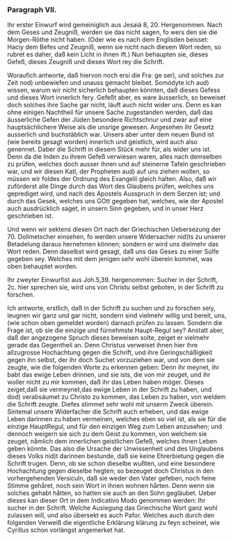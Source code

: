 <!-- Seite 134 -->

### Paragraph VII. ### 

Ihr erster Einwurf wird gemeiniglich aus Jesaiá 8, 20. Hergenommen. Nach dem Geses und Zeugniß, werden sie das nicht sagen, fo wers den sie die Morgen-Röthe nicht haben. (Oder wie es nach dem Englisden beisset: Haciy dem Befes und Zeugniß, wenn sie nicht nach diesem Wort reden, so rubret es daher, daß kein Licht in ihnen ift.) Nun behaupten sie, dieses Gefeß, dieses Zeugniß und dieses Wort rey die Schrift.

Woraufich antworte, daß hiervon noch ersi die Fra: ge ser), und solches zur Zeit nod) unbewiefen und unauss gemacht bleibet. Somódyte ich aud) wissen, warum wir nicht sicherlich behaupten könnten, daß dieses Gefess und dieses Wort innerlich fery. Gefeßt aber, es ware äusserlich, so beweiset doch solches ihre Sache gar nicht,<!-- Seite 135 -->
läuft auch nicht wider uns. Denn es kan ohne einigen
Nachtheil für unsere Sache zugestanden werden, daß 
das äusserliche Gefen der Jüden besondere Richtschnur 
und zwar auf eine hauptsächlichere Weise als die unsrige
gewesen. Angesehen ihr Gesetz ausserlich und buchstäblich
war. Unsers aber unter dem neuen Bund ist 
(wie bereits gesagt worden) innerlich und geistlich, 
wird auch also genennet. Daber die Schrift in diesem 
Stück mehr für, als wider uns ist. Denn da die Inden
zu ihrem Gefeß verwiesen waren, alles nach demselben
zu prüfen, welches doch ausser ihnen und auf steinerne
Tafeln geschrieben war, und wir diesen Katl, der 
Propheten aud) auf uns ziehen wollen, so müssen wir 
foldes der Ordnung des Evangelii gleich halten. Also, 
daß wir zuförderst alle Dinge durch das Wort des 
Glaubens prüfen, welches uns geprediget wird, und 
nach des Apostels Ausspruch in dem Serzen ist; und 
durch das Gesek, welches uns GOtt gegeben hat, welches,
wie der Apostel auch ausdrücklich saget, in unsern
Sinn gegeben, und in unser Herz geschrieben ist. 

Und wenn wir sektens diesen Ort nach der Griechischen
Uebersezung der 70. Dollmetscher einsehen, fo 
werden unsere Widersacher nid)ts zu unserer Betadelung
daraus hernehmen können; sondern er wird uns 
dielmehr das Wort reden. Denn daselbst wird gesagt, 
daß uns das Geses zu einer Súlfe gegeben sey. 
Welches mit dem jenigen sehr wohl überein kommet, 
was oben behauptet worden. 

Ihr zweyter Einwurfist aus Joh.5,39. hergenommen:
Sucher in der Schrift, 2c. hier sprechen sie,
wird uns von Christu selbst geboten, in der Schrift
zu forschen.

Ich antworte, erstlich, daß in der Schrift zu suchen
und zu forschen seiy, leugnen wir ganz und gar nicht, sondern
sind vielmehr willig und bereit, uns, (wie schon
oben gemeldet worden) darnach prüfen zu lassen. Sondern<!-- Seite 136 -->
die Frage ist, ob sie die einzige und fürnehmste
Haupt-Regul sey? Anstatt aber, daß der angezogene
Spruch dieses beweisen solte, zeiget er vielmehr gerade
das Gegentheil an. Denn Christus verweiset ihnen
hier ihre allzugrosse Hochachtung gegen die Schrift,
und ihre Geringschäßigkeit gegen ihn selbst, der ihr doch
Suchet vorzuziehen war, und von dem sie zeugte, wie die folgenden
Worte zu erkennen geben: Denn ihr meynet,
ihr babt das ewige Leben drinnen, und sie ists, die
von mir zeuget, und ihr woller nicht zu mir kommen,
daß ihr das Leben haben möger. Dieses
zeiget,daß sie vermeynet,das ewige Leben in der Schrift
zu haben, und dod) verabsáumet zu Christo zu kommen,
das Leben zu haben, von weldem die Schrift zeugte.
Diefes stimmet sehr wohl mit unserm Zweck überein.
Sintemal unsere Widerfacher die Schrift auch erheben,
und das ewige Leben darinnen zu haben vermeinen,
welches eben so viel ist, als sie für die einzige HauptRegul,
und für den einzigen Weg zum Leben anzusehen;
und dennoch weigern sie sich zu dem Geist zu kommen,
von welchem sie zeuget, nåmlich dem innerlichen geistlichen
Gefeß, welches ihnen Leben geben könnte. Das
also die Ursache der Unwissenheit und des Unglaubens
dieses Volks nid)t darinnen bestunde, daß sie keine Ehrerbietung
gegen die Schrift trugen. Denn, ob sie
schon dieselbe wußten, und eine besondere Hochachtung
gegen dieselbe hegten; so bezeuget doch Christus in den
vorhergehenden Versiculn, daß sie weder den Vater
gefeben, noch feine Stimme gehåret, noch sein
Wort in ihnen wohnen hårten. Denn wenn sie solches
gehabt håtten, so hatten sie auch an den Sohn gegläubet.
Ueber dieses kan dieser Ort in dem Indicativo
Modo genommen werden: Ihr sucher in der Schrift.
Welche Auslegung das Griechische Wort ganz wohl
zulassen will, und also übersekt es auch Pafor. Welches
auch durch den folgenden Verweiß die eigentliche Erklärung<!-- Seite 137 -->
klärung zu feyn scheinet, wie Cyrillus schon vorlängst 
angemerket hat. 
